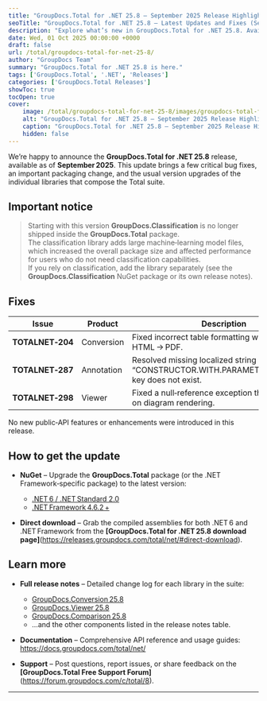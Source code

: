 ```yaml
---
title: "GroupDocs.Total for .NET 25.8 – September 2025 Release Highlights"
seoTitle: "GroupDocs.Total for .NET 25.8 – Latest Updates and Fixes (September 2025)"
description: "Explore what’s new in GroupDocs.Total for .NET 25.8. Available now on NuGet and GroupDocs website."
date: Wed, 01 Oct 2025 00:00:00 +0000
draft: false
url: /total/groupdocs-total-for-net-25-8/
author: "GroupDocs Team"
summary: "GroupDocs.Total for .NET 25.8 is here."
tags: ['GroupDocs.Total', '.NET', 'Releases']
categories: ['GroupDocs.Total Releases']
showToc: true
tocOpen: true
cover:
    image: /total/groupdocs-total-for-net-25-8/images/groupdocs-total-for-net-25-8.png
    alt: "GroupDocs.Total for .NET 25.8 – September 2025 Release Highlights"
    caption: "GroupDocs.Total for .NET 25.8 – September 2025 Release Highlights"
    hidden: false
---
```


We’re happy to announce the **GroupDocs.Total for .NET 25.8** release, available as of **September 2025**. This update brings a few critical bug fixes, an important packaging change, and the usual version upgrades of the individual libraries that compose the Total suite.

## Important notice

> Starting with this version **GroupDocs.Classification** is no longer shipped inside the **GroupDocs.Total** package.  
> The classification library adds large machine‑learning model files, which increased the overall package size and affected performance for users who do not need classification capabilities.  
> If you rely on classification, add the library separately (see the **GroupDocs.Classification** NuGet package or its own release notes).

## Fixes

| Issue | Product | Description |
|-------|-----------|-------------|
| **TOTALNET‑204** | Conversion | Fixed incorrect table formatting when converting HTML → PDF. |
| **TOTALNET‑287** | Annotation | Resolved missing localized string error: “CONSTRUCTOR.WITH.PARAMETERS.STARTED” key does not exist. |
| **TOTALNET‑298** | Viewer | Fixed a null‑reference exception that occurred on diagram rendering. |

No new public‑API features or enhancements were introduced in this release.

## How to get the update

- **NuGet** – Upgrade the **GroupDocs.Total** package (or the .NET Framework‑specific package) to the latest version:  

  * [.NET 6 / .NET Standard 2.0]([https://www.nuget.org/packages/GroupDocs.Total](https://www.nuget.org/packages/GroupDocs.Total))  
  * [.NET Framework 4.6.2 +]([https://www.nuget.org/packages/GroupDocs.Total.NETFramework](https://www.nuget.org/packages/GroupDocs.Total.NETFramework))

- **Direct download** – Grab the compiled assemblies for both .NET 6 and .NET Framework from the **[GroupDocs.Total for .NET 25.8 download page]**(https://releases.groupdocs.com/total/net/#direct-download).

## Learn more

- **Full release notes** – Detailed change log for each library in the suite:  

  * [GroupDocs.Conversion 25.8]([https://releases.groupdocs.com/conversion/net/release-notes/2025/groupdocs-conversion-for-net-25-8-release-notes/])  
  * [GroupDocs.Viewer 25.8]([https://releases.groupdocs.com/viewer/net/release-notes/2025/groupdocs-viewer-for-net-25-8-release-notes/])  
  * [GroupDocs.Comparison 25.8]([https://releases.groupdocs.com/comparison/net/release-notes/2025/groupdocs-comparison-for-net-25-8-release-notes/])  
  * …and the other components listed in the release notes table.

- **Documentation** – Comprehensive API reference and usage guides: <https://docs.groupdocs.com/total/net/>

- **Support** – Post questions, report issues, or share feedback on the **[GroupDocs.Total Free Support Forum]**(https://forum.groupdocs.com/c/total/8).

---
